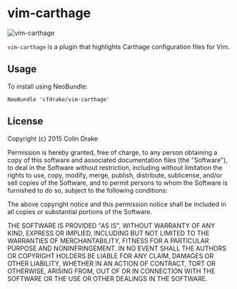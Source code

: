 # vim-carthage
![vim-carthage](http://colindrake.me/i/vim-carthage.png)

`vim-carthage` is a plugin that highlights Carthage configuration files for Vim.

## Usage
To install using NeoBundle:

    NeoBundle 'cfdrake/vim-carthage'

## License
Copyright (c) 2015 Colin Drake

Permission is hereby granted, free of charge, to any person obtaining a copy of this software and associated documentation files (the "Software"), to deal in the Software without restriction, including without limitation the rights to use, copy, modify, merge, publish, distribute, sublicense, and/or sell copies of the Software, and to permit persons to whom the Software is furnished to do so, subject to the following conditions:

The above copyright notice and this permission notice shall be included in all copies or substantial portions of the Software.

THE SOFTWARE IS PROVIDED "AS IS", WITHOUT WARRANTY OF ANY KIND, EXPRESS OR IMPLIED, INCLUDING BUT NOT LIMITED TO THE WARRANTIES OF MERCHANTABILITY, FITNESS FOR A PARTICULAR PURPOSE AND NONINFRINGEMENT. IN NO EVENT SHALL THE AUTHORS OR COPYRIGHT HOLDERS BE LIABLE FOR ANY CLAIM, DAMAGES OR OTHER LIABILITY, WHETHER IN AN ACTION OF CONTRACT, TORT OR OTHERWISE, ARISING FROM, OUT OF OR IN CONNECTION WITH THE SOFTWARE OR THE USE OR OTHER DEALINGS IN THE SOFTWARE.
